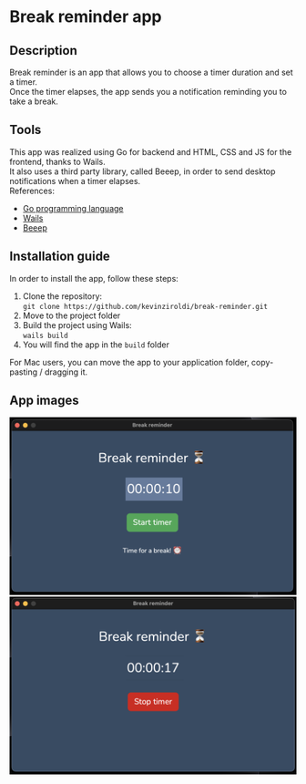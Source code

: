 # Break reminder app

## Description 
Break reminder is an app that allows you to choose a timer duration and set a timer.  
Once the timer elapses, the app sends you a notification reminding you to take a break.

## Tools 
This app was realized using Go for backend and HTML, CSS and JS for the frontend, thanks to Wails.  
It also uses a third party library, called Beeep, in order to send desktop notifications when a timer elapses.  
References:
* [Go programming language](https://go.dev)
* [Wails](https://wails.io)
* [Beeep](https://github.com/gen2brain/beeep)

## Installation guide
In order to install the app, follow these steps:
1. Clone the repository:  
   `git clone https://github.com/kevinziroldi/break-reminder.git`
2. Move to the project folder
3. Build the project using Wails:  
   `wails build`
4. You will find the app in the `build` folder  

For Mac users, you can move the app to your application folder, copy-pasting / dragging it. 

## App images
<img src="https://github.com/kevinziroldi/break-reminder/blob/main/deliverables/timer_not_active.png">
<img src="https://github.com/kevinziroldi/break-reminder/blob/main/deliverables/timer_active.png">
